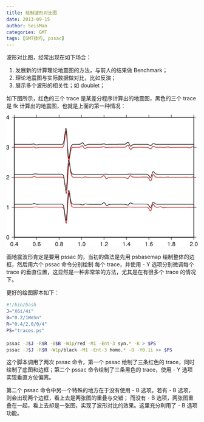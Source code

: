 ```yaml
---
title: 绘制波形对比图
date: 2013-09-15
author: SeisMan
categories: GMT
tags: [GMT技巧, pssac]
---
```


波形对比图，经常出现在如下场合：

1.  发展新的计算理论地震图的方法，与前人的结果做 Benchmark；
2.  理论地震图与实际数据做对比，比如反演；
3.  展示多个波形的相关性；如 doublet；

如下图所示，红色的三个 trace 是某差分程序计算出的地震图，黑色的三个 trace 是 fk 计算出的地震图，也就是上面的第一种情况：

![](/images/2013091501.jpg)

画地震波形肯定是要用 pssac 的，当初的做法是先用 psbasemap 绘制整体的边框，然后用六个 pssac 命令分别绘制
每个 trace，并使用 - Y 选项分别微调每个 trace 的垂直位置，这显然是一种非常笨的方法，尤其是在有很多个 trace 的情况下。

更好的绘图脚本如下：

``` bash
#!/bin/bash
J="X6i/4i"
B="0.2/1WeSn"
R="0.4/2.0/0/4"
PS="traces.ps"

pssac -J$J -R$R -B$B -W1p/red -M1 -Ent-3 syn.* -K > $PS
pssac -J$J -R$R -W1p/black -M1 -Ent-3 homo.* -O -Y0.1i >> $PS
```

这个脚本调用了两次 pssac 命令，第一个 pssac 绘制了三条红色的 trace，同时绘制了底图和边框；第二个 pssac
命令绘制了三条黑色的 trace，使用 - Y 选项实现垂直方位偏离。

第二个 pssac 命令中另一个特殊的地方在于没有使用 - B 选项。若有 - B 选项，则会出现两个边框，看上去是两张图的重叠与交错；
而没有 - B 选项，两张图重叠在一起，看上去却是一张图，实现了波形对比的效果。这里充分利用了 - B 选项功能。
